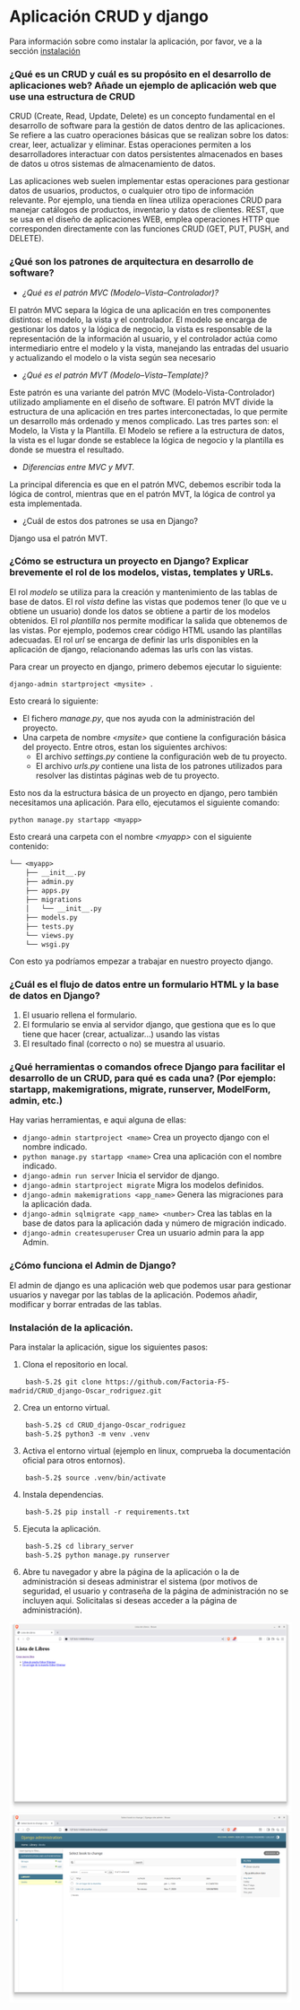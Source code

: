 # Aplicación CRUD y django

Para información sobre como instalar la aplicación, por favor, ve a la sección [instalación](#instalación-de-la-aplicación)

### ¿Qué es un CRUD y cuál es su propósito en el desarrollo de aplicaciones web? Añade un ejemplo de aplicación web que use una estructura de CRUD

CRUD (Create, Read, Update, Delete) es un concepto fundamental en el desarrollo de software para la gestión de datos
dentro de las aplicaciones. Se refiere a las cuatro operaciones básicas que se realizan sobre los datos: crear, leer,
actualizar y eliminar. Estas operaciones permiten a los desarrolladores interactuar con datos persistentes almacenados
en bases de datos u otros sistemas de almacenamiento de datos.

Las aplicaciones web suelen implementar estas operaciones para gestionar datos de usuarios, productos, o cualquier otro
tipo de información relevante. Por ejemplo, una tienda en línea utiliza operaciones CRUD para manejar catálogos de
productos, inventario y datos de clientes.  REST, que se usa en el diseño de aplicaciones WEB, emplea operaciones HTTP
que corresponden directamente con las funciones CRUD (GET, PUT, PUSH, and DELETE).

### ¿Qué son los patrones de arquitectura en desarrollo de software?

- _¿Qué es el patrón MVC (Modelo–Vista–Controlador)?_

El patrón MVC separa la lógica de una aplicación en tres componentes distintos: el modelo, la vista y el controlador.
El modelo se encarga de gestionar los datos y la lógica de negocio, la vista es responsable de la representación de la
información al usuario, y el controlador actúa como intermediario entre el modelo y la vista, manejando las entradas
del usuario y actualizando el modelo o la vista según sea necesario

- _¿Qué es el patrón MVT (Modelo–Vista–Template)?_

Este patrón es una variante del patrón MVC (Modelo-Vista-Controlador) utilizado ampliamente en el diseño de software.
El patrón MVT divide la estructura de una aplicación en tres partes interconectadas, lo que permite un desarrollo más
ordenado y menos complicado. Las tres partes son: el Modelo, la Vista y la Plantilla. El Modelo se refiere a la
estructura de datos, la vista es el lugar donde se establece la lógica de negocio y la plantilla es donde se muestra el
resultado.

- _Diferencias entre MVC y MVT._

La principal diferencia es que en el patrón MVC, debemos escribir toda la lógica de control, mientras que en el patrón
MVT, la lógica de control ya esta implementada.

- ¿Cuál de estos dos patrones se usa en Django?

Django usa el patrón MVT.

### ¿Cómo se estructura un proyecto en Django? Explicar brevemente el rol de los modelos, vistas, templates y URLs.

El rol _modelo_ se utiliza para la creación y mantenimiento de las tablas de base de datos.
El rol _vista_ define las vistas que podemos tener (lo que ve u obtiene un usuario) donde los datos se obtiene a
partir de los modelos obtenidos.
El rol _plantilla_ nos permite modificar la salida que obtenemos de las vistas. Por ejemplo, podemos crear código HTML
usando las plantillas adecuadas.
El rol _url_ se encarga de definir las urls disponibles en la aplicación de django, relacionando ademas las urls con las vistas.

Para crear un proyecto en django, primero debemos ejecutar lo siguiente:

```commandline
django-admin startproject <mysite> .
```

Esto creará lo siguiente:

- El fichero _manage.py_, que nos ayuda con la administración del proyecto.
- Una carpeta de nombre _\<mysite\>_ que contiene la configuración básica del proyecto. Entre otros, estan los
  siguientes archivos:
  - El archivo _settings.py_ contiene la configuración web de tu proyecto.
  - El archivo _urls.py_ contiene una lista de los patrones utilizados para resolver las distintas páginas web de tu
    proyecto.

Esto nos da la estructura básica de un proyecto en django, pero también necesitamos una aplicación. Para ello,
ejecutamos el siguiente comando:

```commandline
python manage.py startapp <myapp>
```

Esto creará una carpeta con el nombre _\<myapp\>_ con el siguiente contenido:

```commandline
└── <myapp>
    ├── __init__.py
    ├── admin.py
    ├── apps.py
    ├── migrations
    │   └── __init__.py
    ├── models.py
    ├── tests.py
    └── views.py
    └── wsgi.py
```

Con esto ya podríamos empezar a trabajar en nuestro proyecto django.

### ¿Cuál es el flujo de datos entre un formulario HTML y la base de datos en Django?

1. El usuario rellena el formulario.
2. El formulario se envia al servidor django, que gestiona que es lo que tiene que hacer (crear, actualizar...) usando las vistas
3. El resultado final (correcto o no) se muestra al usuario.

### ¿Qué herramientas o comandos ofrece Django para facilitar el desarrollo de un CRUD, para qué es cada una? (Por ejemplo: startapp, makemigrations, migrate, runserver, ModelForm, admin, etc.)

Hay varias herramientas, e aqui alguna de ellas:

- ```django-admin startproject <name>``` Crea un proyecto django con el nombre indicado.
- ```python manage.py startapp <name>``` Crea una aplicación con el nombre indicado.
- ```django-admin run server``` Inicia el servidor de django.
- ```django-admin startproject migrate``` Migra los modelos definidos.
- ```django-admin makemigrations <app_name>``` Genera las migraciones para la aplicación dada.
- ```django-admin sqlmigrate <app_name> <number>``` Crea las tablas en la base de datos para la aplicación dada y número
  de migración indicado.
- ```django-admin createsuperuser``` Crea un usuario admin para la app Admin.

### ¿Cómo funciona el Admin de Django?

El admin de django es una aplicación web que podemos usar para gestionar usuarios y navegar por las tablas de la
aplicación. Podemos añadir, modificar y borrar entradas de las tablas.

### Instalación de la aplicación.

Para instalar la aplicación, sigue los siguientes pasos:

1. Clona el repositorio en local.

```commandline
    bash-5.2$ git clone https://github.com/Factoria-F5-madrid/CRUD_django-Oscar_rodriguez.git
```

2. Crea un entorno virtual.

```commandline
    bash-5.2$ cd CRUD_django-Oscar_rodriguez
    bash-5.2$ python3 -m venv .venv
```

3. Activa el entorno virtual (ejemplo en linux, comprueba la documentación oficial para otros entornos).

```commandline
    bash-5.2$ source .venv/bin/activate
```

4. Instala dependencias.

```commandline
    bash-5.2$ pip install -r requirements.txt
```

5. Ejecuta la aplicación.

```commandline
    bash-5.2$ cd library_server
    bash-5.2$ python manage.py runserver
```

6. Abre tu navegador y abre la página de la aplicación o la de administración si deseas administrar el sistema (por
   motivos de seguridad, el usuario y contraseña de la página de administración no se incluyen aqui. Solicitalas si deseas
   acceder a la página de administración).

![app.png](images/app.png)
![admin.png](images/admin.png)
